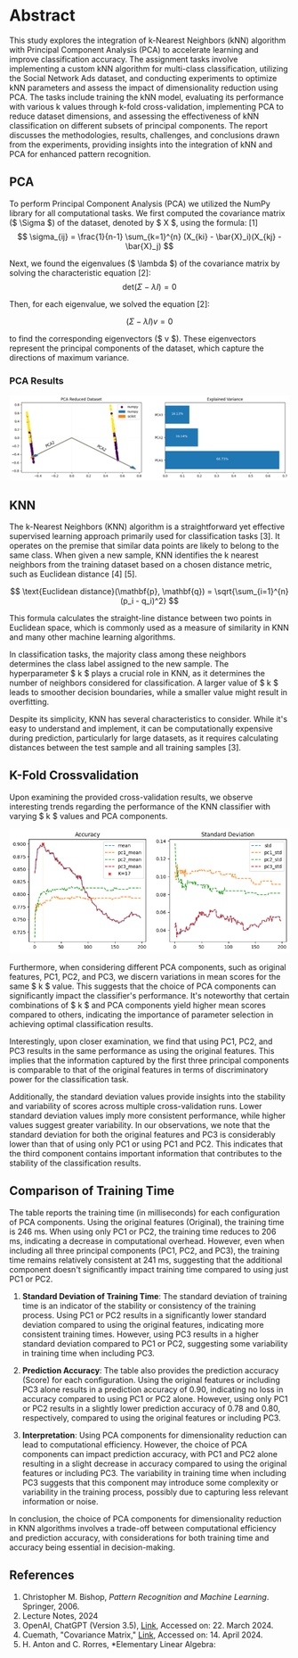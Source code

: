 # Abstract
This study explores the integration of k-Nearest Neighbors (kNN) algorithm with Principal Component Analysis (PCA) to accelerate learning and improve classification accuracy. The assignment tasks involve implementing a custom kNN algorithm for multi-class classification, utilizing the Social Network Ads dataset, and conducting experiments to optimize kNN parameters and assess the impact of dimensionality reduction using PCA. The tasks include training the kNN model, evaluating its performance with various k values through k-fold cross-validation, implementing PCA to reduce dataset dimensions, and assessing the effectiveness of kNN classification on different subsets of principal components. The report discusses the methodologies, results, challenges, and conclusions drawn from the experiments, providing insights into the integration of kNN and PCA for enhanced pattern recognition.

## PCA
To perform Principal Component Analysis (PCA) we utilized the NumPy library for all computational tasks. We first computed the covariance matrix ($ \Sigma $) of the dataset, denoted by $ X $, using the formula: [1]
$$ \sigma_{ij} = \frac{1}{n-1} \sum_{k=1}^{n} (X_{ki} - \bar{X}_i)(X_{kj} - \bar{X}_j) $$

Next, we found the eigenvalues ($ \lambda $) of the covariance matrix by solving the characteristic equation [2]:
$$ \text{det}(\Sigma - \lambda I) = 0 $$

Then, for each eigenvalue, we solved the equation [2]:

$$ (\Sigma - \lambda I)v = 0 $$

to find the corresponding eigenvectors ($ v $). These eigenvectors represent the principal components of the dataset, which capture the directions of maximum variance.

### PCA Results
![Scikit PCA compared with my PCA implementation and their explained variance](pca_output.png)

## KNN
The k-Nearest Neighbors (KNN) algorithm is a straightforward yet effective supervised learning approach primarily used for classification tasks [3]. It operates on the premise that similar data points are likely to belong to the same class. When given a new sample, KNN identifies the k nearest neighbors from the training dataset based on a chosen distance metric, such as Euclidean distance [4] [5].

$$ \text{Euclidean distance}(\mathbf{p}, \mathbf{q}) = \sqrt{\sum_{i=1}^{n} (p_i - q_i)^2} $$

This formula calculates the straight-line distance between two points in Euclidean space, which is commonly used as a measure of similarity in KNN and many other machine learning algorithms.

In classification tasks, the majority class among these neighbors determines the class label assigned to the new sample. The hyperparameter $ k $ plays a crucial role in KNN, as it determines the number of neighbors considered for classification. A larger value of $ k $ leads to smoother decision boundaries, while a smaller value might result in overfitting.

Despite its simplicity, KNN has several characteristics to consider. While it's easy to understand and implement, it can be computationally expensive during prediction, particularly for large datasets, as it requires calculating distances between the test sample and all training samples [3].

## K-Fold Crossvalidation
Upon examining the provided cross-validation results, we observe interesting trends regarding the performance of the KNN classifier with varying $ k $ values and PCA components.

![K-Fold Crossvalidation of Original data (mean), pc1, pc2 and pc3](output.png)

Furthermore, when considering different PCA components, such as original features, PC1, PC2, and PC3, we discern variations in mean scores for the same $ k $ value. This suggests that the choice of PCA components can significantly impact the classifier's performance. It's noteworthy that certain combinations of $ k $ and PCA components yield higher mean scores compared to others, indicating the importance of parameter selection in achieving optimal classification results.

Interestingly, upon closer examination, we find that using PC1, PC2, and PC3 results in the same performance as using the original features. This implies that the information captured by the first three principal components is comparable to that of the original features in terms of discriminatory power for the classification task.

Additionally, the standard deviation values provide insights into the stability and variability of scores across multiple cross-validation runs. Lower standard deviation values imply more consistent performance, while higher values suggest greater variability. In our observations, we note that the standard deviation for both the original features and PC3 is considerably lower than that of using only PC1 or using PC1 and PC2. This indicates that the third component contains important information that contributes to the stability of the classification results.

## Comparison of Training Time
The table reports the training time (in milliseconds) for each configuration of PCA components. Using the original features (Original), the training time is 246 ms. When using only PC1 or PC2, the training time reduces to 206 ms, indicating a decrease in computational overhead. However, even when including all three principal components (PC1, PC2, and PC3), the training time remains relatively consistent at 241 ms, suggesting that the additional component doesn't significantly impact training time compared to using just PC1 or PC2.

1. **Standard Deviation of Training Time**:
   The standard deviation of training time is an indicator of the stability or consistency of the training process. Using PC1 or PC2 results in a significantly lower standard deviation compared to using the original features, indicating more consistent training times. However, using PC3 results in a higher standard deviation compared to PC1 or PC2, suggesting some variability in training time when including PC3.

2. **Prediction Accuracy**:
   The table also provides the prediction accuracy (Score) for each configuration. Using the original features or including PC3 alone results in a prediction accuracy of 0.90, indicating no loss in accuracy compared to using PC1 or PC2 alone. However, using only PC1 or PC2 results in a slightly lower prediction accuracy of 0.78 and 0.80, respectively, compared to using the original features or including PC3.

3. **Interpretation**:
   Using PCA components for dimensionality reduction can lead to computational efficiency. However, the choice of PCA components can impact prediction accuracy, with PC1 and PC2 alone resulting in a slight decrease in accuracy compared to using the original features or including PC3. The variability in training time when including PC3 suggests that this component may introduce some complexity or variability in the training process, possibly due to capturing less relevant information or noise.

In conclusion, the choice of PCA components for dimensionality reduction in KNN algorithms involves a trade-off between computational efficiency and prediction accuracy, with considerations for both training time and accuracy being essential in decision-making.

## References
1. Christopher M. Bishop, *Pattern Recognition and Machine Learning*. Springer, 2006.
2. Lecture Notes, 2024
3. OpenAI, ChatGPT (Version 3.5), [Link](https://openai.com/chatgpt), Accessed on: 22. March 2024.
4. Cuemath, "Covariance Matrix," [Link](https://www.cuemath.com/algebra/covariance-matrix/), Accessed on: 14. April 2024.
5. H. Anton and C. Rorres, *Elementary Linear Algebra:
